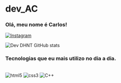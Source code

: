 # dev_AC
### Olá, meu nome é Carlos!
[![Instagram](https://img.shields.io/badge/Instagram-E4405F?style=for-the-badge&logo=instagram&logoColor=white)](https://www.instagram.com/carlos_gustavosantos/?next=%2F)


![Dev DHNT GitHub stats](https://github-readme-stats.vercel.app/api?username=c4rl0s-2004&show_icons=true&theme=synthwave) 



### Tecnologias que eu mais utilizo no dia a dia.
<div style="display: inline_block"><br/>
<img align="center" alt="html5" src="https://img.shields.io/badge/HTML5-E34F26?style=for-the-badge&logo=html5&logoColor=white" />
<img align="center" alt="css3" src="https://img.shields.io/badge/CSS3-1572B6?style=for-the-badge&logo=css3&logoColor=white" />
<img align="center" alt="C++" src="https://img.shields.io/badge/C%2B%2B-00599C?style=for-the-badge&logo=c%2B%2B&logoColor=white" />
</div><br/>
